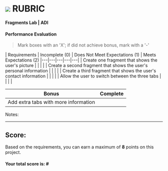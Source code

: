 # ![](https://ga-dash.s3.amazonaws.com/production/assets/logo-9f88ae6c9c3871690e33280fcf557f33.png) RUBRIC
**Fragments Lab | ADI** 	 						


#### Performance Evaluation
> Mark boxes with an 'X'; if did not achieve bonus, mark with a '-'

| Requirements | Incomplete (0) | Does Not Meet Expectations (1) | Meets Expectations (2)
|---|---|---|---|---|
| Create one fragment that shows the user's picture | | | |
| Create a second fragment that shows the user's personal information | | | |
| Create a third fragment that shows the user's contact information | | | |
| Allow the user to switch between the three tabs | | |  |

| Bonus | Complete |
|---|---|
| Add extra tabs with more information | |


Notes:

<!-- > Example: Your getting the hang of this!  Be sure to practice proper indentation and spacing.  Nice work! On line (INSERT SPECIFIC LINE NUMBER) in the (INSERT SPECIFIC FILE NAME) you (INSERT SPECIFIC CRITIQUE). Also, on line (INSERT SPECIFIC LINE NUMBER) in the (INSERT SPECIFIC FILE NAME) you (INSERT SPECIFIC CRITIQUE -->

---

## Score:
Based on the requirements, you can earn a maximum of  **8**  points on this project.

#### Your total score is: **#**
